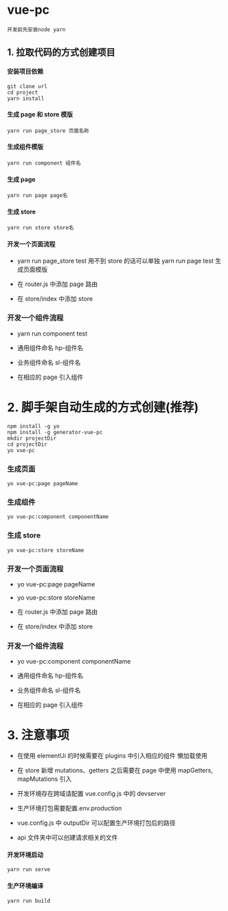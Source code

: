 # vue-pc

```
开发前先安装node yarn
```

## 1. 拉取代码的方式创建项目

#### 安装项目依赖

```
git clone url
cd project
yarn install
```

#### 生成 page 和 store 模版

```
yarn run page_store 页面名称
```

#### 生成组件模版

```
yarn run component 组件名
```

#### 生成 page

```
yarn run page page名
```

#### 生成 store

```
yarn run store store名
```

#### 开发一个页面流程

- yarn run page_store test 用不到 store 的话可以单独 yarn run page test 生成页面模版

- 在 router.js 中添加 page 路由

- 在 store/index 中添加 store

### 开发一个组件流程

- yarn run component test

- 通用组件命名 hp-组件名

- 业务组件命名 sl-组件名

- 在相应的 page 引入组件

# 2. 脚手架自动生成的方式创建(推荐)

```
npm install -g yo
npm install -g generator-vue-pc
mkdir projectDir
cd projectDir
yo vue-pc
```

### 生成页面

```
yo vue-pc:page pageName
```

### 生成组件

```
yo vue-pc:component componentName
```

### 生成 store

```
yo vue-pc:store storeName
```

### 开发一个页面流程

- yo vue-pc:page pageName

- yo vue-pc:store storeName

- 在 router.js 中添加 page 路由

- 在 store/index 中添加 store

### 开发一个组件流程

- yo vue-pc:component componentName

- 通用组件命名 hp-组件名

- 业务组件命名 sl-组件名

- 在相应的 page 引入组件

# 3. 注意事项

- 在使用 elementUi 的时候需要在 plugins 中引入相应的组件 懒加载使用

- 在 store 新增 mutations、getters 之后需要在 page 中使用 mapGetters, mapMutations 引入

- 开发环境存在跨域请配置 vue.config.js 中的 devserver

- 生产环境打包需要配置.env.production

- vue.config.js 中 outputDir 可以配置生产环境打包后的路径

- api 文件夹中可以创建请求相关的文件

#### 开发环境启动

```
yarn run serve
```

#### 生产环境编译

```
yarn run build
```
